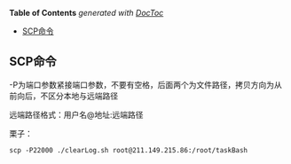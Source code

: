 <!-- START doctoc generated TOC please keep comment here to allow auto update -->
<!-- DON'T EDIT THIS SECTION, INSTEAD RE-RUN doctoc TO UPDATE -->
**Table of Contents**  *generated with [DocToc](https://github.com/thlorenz/doctoc)*

- [SCP命令](#scp%E5%91%BD%E4%BB%A4)

<!-- END doctoc generated TOC please keep comment here to allow auto update -->

## SCP命令

-P为端口参数紧接端口参数，不要有空格，后面两个为文件路径，拷贝方向为从前向后，不区分本地与远端路径

远端路径格式：用户名@地址:远端路径

栗子：

	scp -P22000 ./clearLog.sh root@211.149.215.86:/root/taskBash

